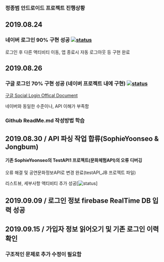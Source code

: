 ### 정종범 안드로이드 프로젝트 진행상황

## 2019.08.24
### 네이버 로그인 **90% 구현 성공** [![status](https://img.shields.io/badge/status-developing-green)](https://shields.io/)


로그인 후 다른 액티비티 이동, 앱 종료시 자동 로그아웃 등 구현 완료

## 2019.08.26
### 구글 로그인 **70% 구현 성공** (네이버 프로젝트 내에 구현) [![status](https://img.shields.io/badge/status-developing-yellow)](https://shields.io/)

[구글 Social Login Offical Document](https://developers.google.com/identity/sign-in/android/start-integrating)

네이버와 동일한 수준이나, API 이해가 부족함


### Github ReadMe.md 작성방법 학습


## 2019.08.30 / API 파싱 작업 합류(SophieYoonseo & Jongbum)
#### 기존 SophieYoonseo의 TestAPI1 프로젝트(문화체험API)의 오류 디버깅
오류 해결 및 공연문화정보API로 변경 완료(testAPI_JB 프로젝트 파일)

리스트뷰, 세부사항 액티비티 추가 성공[![status](https://img.shields.io/badge/status-developed-green)]

## 2019.09.09 / 로그인 정보 firebase RealTime DB 입력 성공
## 2019.09.15 / 가입자 정보 읽어오기 및 기존 로그인 이력 확인
### 구조적인 문제로 추가 수정이 필요함
